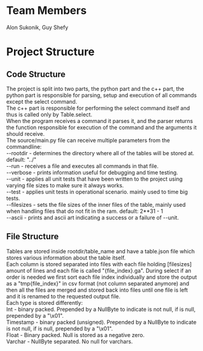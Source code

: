 Team Members
=
 Alon Sukonik, Guy Shefy

Project Structure
=
## Code Structure
The project is split into two parts, the python part and the c++ part, the python part is responsible for parsing, setup and execution of all commands except the select command.<br>
The c++ part is responsible for performing the select command itself and thus is called only by Table.select.<br>
When the program receives a command it parses it, and the parser returns the function responsible for execution of the command and the arguments it should receive.<br>
The source/main.py file can receive multiple parameters from the commandline:<br>
--rootdir - determines the directory where all of the tables will be stored at. default: "../"<br>
--run - receives a file and executes all commands in that file.<br>
--verbose - prints information useful for debugging and time testing.<br>
--unit - applies all unit tests that have been written to the project using varying file sizes to make sure it always works.<br>
--test - applies unit tests in operational scenario. mainly used to time big tests.<br>
--filesizes - sets the file sizes of the inner files of the table, mainly used when handling files that do not fit in the ram. default: 2**31 - 1<br>
--ascii - prints and ascii art indicating a success or a failure of --unit.<br>
## File Structure<br>
Tables are stored inside rootdir/table_name and have a table.json file which stores various information about the table itself.<br>
Each column is stored separated into files with each file holding [filesizes] amount of lines and each file is called "{file_index}.ga". During select if an order is needed we first sort each file index individually and store the output as a "tmp{file_index}" in csv format (not column separated anymore) and then all the files are merged and stored back into files until one file is left and it is renamed to the requested output file.<br>
Each type is stored differently:<br>
Int - binary packed. Prepended by a NullByte to indicate is not null, if is null, prepended by a "\x01".<br>
Timestamp - binary packed (unsigned). Prepended by a NullByte to indicate is not null, if is null, prepended by a "\x01".<br>
Float - Binary packed. Null is stored as a negative zero.<br>
Varchar - NullByte separated. No null for varchars.<br>

